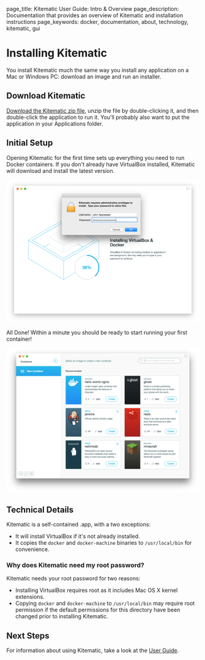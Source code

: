 page_title: Kitematic User Guide: Intro & Overview
page_description: Documentation that provides an overview of Kitematic and installation instructions
page_keywords: docker, documentation, about, technology, kitematic, gui

# Installing Kitematic

You install Kitematic much the same way you install any application on a Mac or
Windows PC: download an image and run an installer.

## Download Kitematic

[Download the Kitematic zip file](https://kitematic.com/download/), unzip the
file by double-clicking it, and then double-click the application to run it.
You'll probably also want to put the application in your Applications folder.

## Initial Setup

Opening Kitematic for the first time sets up everything you need to run Docker
containers. If you don't already have VirtualBox installed, Kitematic will
download and install the latest version.

![Installing](./assets/installing.png)

All Done! Within a minute you should be ready to start running your first
container!

![containers](./assets/containers.png)

## Technical Details

Kitematic is a self-contained .app, with a two exceptions:

- It will install VirtualBox if it's not already installed.
- It copies the `docker` and `docker-machine` binaries to `/usr/local/bin` for
  convenience.

### Why does Kitematic need my root password?

Kitematic needs your root password for two reasons:

- Installing VirtualBox requires root as it includes Mac OS X kernel extensions.
- Copying `docker` and `docker-machine` to `/usr/local/bin` may require root
  permission if the default permissions for this directory have been changed
  prior to installing Kitematic.

## Next Steps

For information about using Kitematic, take a look at the [User Guide](./userguide.md).
